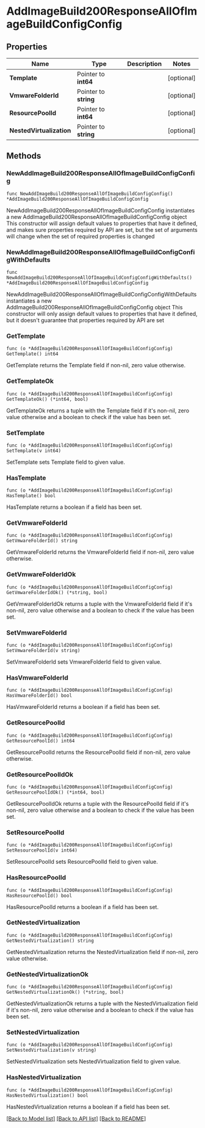 # AddImageBuild200ResponseAllOfImageBuildConfigConfig

## Properties

Name | Type | Description | Notes
------------ | ------------- | ------------- | -------------
**Template** | Pointer to **int64** |  | [optional] 
**VmwareFolderId** | Pointer to **string** |  | [optional] 
**ResourcePoolId** | Pointer to **int64** |  | [optional] 
**NestedVirtualization** | Pointer to **string** |  | [optional] 

## Methods

### NewAddImageBuild200ResponseAllOfImageBuildConfigConfig

`func NewAddImageBuild200ResponseAllOfImageBuildConfigConfig() *AddImageBuild200ResponseAllOfImageBuildConfigConfig`

NewAddImageBuild200ResponseAllOfImageBuildConfigConfig instantiates a new AddImageBuild200ResponseAllOfImageBuildConfigConfig object
This constructor will assign default values to properties that have it defined,
and makes sure properties required by API are set, but the set of arguments
will change when the set of required properties is changed

### NewAddImageBuild200ResponseAllOfImageBuildConfigConfigWithDefaults

`func NewAddImageBuild200ResponseAllOfImageBuildConfigConfigWithDefaults() *AddImageBuild200ResponseAllOfImageBuildConfigConfig`

NewAddImageBuild200ResponseAllOfImageBuildConfigConfigWithDefaults instantiates a new AddImageBuild200ResponseAllOfImageBuildConfigConfig object
This constructor will only assign default values to properties that have it defined,
but it doesn't guarantee that properties required by API are set

### GetTemplate

`func (o *AddImageBuild200ResponseAllOfImageBuildConfigConfig) GetTemplate() int64`

GetTemplate returns the Template field if non-nil, zero value otherwise.

### GetTemplateOk

`func (o *AddImageBuild200ResponseAllOfImageBuildConfigConfig) GetTemplateOk() (*int64, bool)`

GetTemplateOk returns a tuple with the Template field if it's non-nil, zero value otherwise
and a boolean to check if the value has been set.

### SetTemplate

`func (o *AddImageBuild200ResponseAllOfImageBuildConfigConfig) SetTemplate(v int64)`

SetTemplate sets Template field to given value.

### HasTemplate

`func (o *AddImageBuild200ResponseAllOfImageBuildConfigConfig) HasTemplate() bool`

HasTemplate returns a boolean if a field has been set.

### GetVmwareFolderId

`func (o *AddImageBuild200ResponseAllOfImageBuildConfigConfig) GetVmwareFolderId() string`

GetVmwareFolderId returns the VmwareFolderId field if non-nil, zero value otherwise.

### GetVmwareFolderIdOk

`func (o *AddImageBuild200ResponseAllOfImageBuildConfigConfig) GetVmwareFolderIdOk() (*string, bool)`

GetVmwareFolderIdOk returns a tuple with the VmwareFolderId field if it's non-nil, zero value otherwise
and a boolean to check if the value has been set.

### SetVmwareFolderId

`func (o *AddImageBuild200ResponseAllOfImageBuildConfigConfig) SetVmwareFolderId(v string)`

SetVmwareFolderId sets VmwareFolderId field to given value.

### HasVmwareFolderId

`func (o *AddImageBuild200ResponseAllOfImageBuildConfigConfig) HasVmwareFolderId() bool`

HasVmwareFolderId returns a boolean if a field has been set.

### GetResourcePoolId

`func (o *AddImageBuild200ResponseAllOfImageBuildConfigConfig) GetResourcePoolId() int64`

GetResourcePoolId returns the ResourcePoolId field if non-nil, zero value otherwise.

### GetResourcePoolIdOk

`func (o *AddImageBuild200ResponseAllOfImageBuildConfigConfig) GetResourcePoolIdOk() (*int64, bool)`

GetResourcePoolIdOk returns a tuple with the ResourcePoolId field if it's non-nil, zero value otherwise
and a boolean to check if the value has been set.

### SetResourcePoolId

`func (o *AddImageBuild200ResponseAllOfImageBuildConfigConfig) SetResourcePoolId(v int64)`

SetResourcePoolId sets ResourcePoolId field to given value.

### HasResourcePoolId

`func (o *AddImageBuild200ResponseAllOfImageBuildConfigConfig) HasResourcePoolId() bool`

HasResourcePoolId returns a boolean if a field has been set.

### GetNestedVirtualization

`func (o *AddImageBuild200ResponseAllOfImageBuildConfigConfig) GetNestedVirtualization() string`

GetNestedVirtualization returns the NestedVirtualization field if non-nil, zero value otherwise.

### GetNestedVirtualizationOk

`func (o *AddImageBuild200ResponseAllOfImageBuildConfigConfig) GetNestedVirtualizationOk() (*string, bool)`

GetNestedVirtualizationOk returns a tuple with the NestedVirtualization field if it's non-nil, zero value otherwise
and a boolean to check if the value has been set.

### SetNestedVirtualization

`func (o *AddImageBuild200ResponseAllOfImageBuildConfigConfig) SetNestedVirtualization(v string)`

SetNestedVirtualization sets NestedVirtualization field to given value.

### HasNestedVirtualization

`func (o *AddImageBuild200ResponseAllOfImageBuildConfigConfig) HasNestedVirtualization() bool`

HasNestedVirtualization returns a boolean if a field has been set.


[[Back to Model list]](../README.md#documentation-for-models) [[Back to API list]](../README.md#documentation-for-api-endpoints) [[Back to README]](../README.md)


